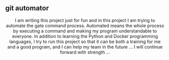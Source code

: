 <h2>git automator</h2>
<p align=center>
I am writing this project just for fun and in this project I am trying to automate the gate command process.
Automated means the whole process by executing a command and making my program understandable to everyone.
In addition to learning the Python and Docker programming languages, I try to run this project so that it can be both a training for me and a good program, and I can help my team in the future ...
I will continue forward with strength ...
</p>
